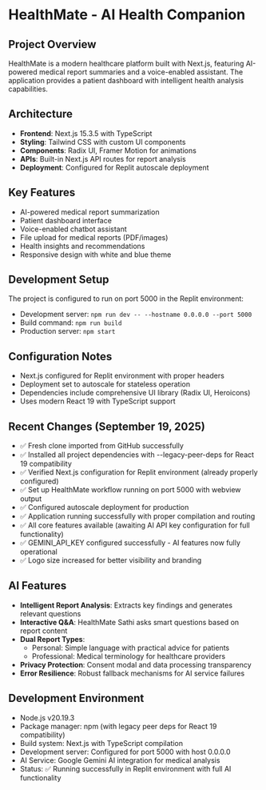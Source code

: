 # HealthMate - AI Health Companion

## Project Overview
HealthMate is a modern healthcare platform built with Next.js, featuring AI-powered medical report summaries and a voice-enabled assistant. The application provides a patient dashboard with intelligent health analysis capabilities.

## Architecture
- **Frontend**: Next.js 15.3.5 with TypeScript
- **Styling**: Tailwind CSS with custom UI components
- **Components**: Radix UI, Framer Motion for animations
- **APIs**: Built-in Next.js API routes for report analysis
- **Deployment**: Configured for Replit autoscale deployment

## Key Features
- AI-powered medical report summarization
- Patient dashboard interface
- Voice-enabled chatbot assistant
- File upload for medical reports (PDF/images)
- Health insights and recommendations
- Responsive design with white and blue theme

## Development Setup
The project is configured to run on port 5000 in the Replit environment:
- Development server: `npm run dev -- --hostname 0.0.0.0 --port 5000`
- Build command: `npm run build`
- Production server: `npm start`

## Configuration Notes
- Next.js configured for Replit environment with proper headers
- Deployment set to autoscale for stateless operation
- Dependencies include comprehensive UI library (Radix UI, Heroicons)
- Uses modern React 19 with TypeScript support

## Recent Changes (September 19, 2025)
- ✅ Fresh clone imported from GitHub successfully
- ✅ Installed all project dependencies with --legacy-peer-deps for React 19 compatibility
- ✅ Verified Next.js configuration for Replit environment (already properly configured)
- ✅ Set up HealthMate workflow running on port 5000 with webview output
- ✅ Configured autoscale deployment for production
- ✅ Application running successfully with proper compilation and routing
- ✅ All core features available (awaiting AI API key configuration for full functionality)
- ✅ GEMINI_API_KEY configured successfully - AI features now fully operational
- ✅ Logo size increased for better visibility and branding

## AI Features
- **Intelligent Report Analysis**: Extracts key findings and generates relevant questions
- **Interactive Q&A**: HealthMate Sathi asks smart questions based on report content
- **Dual Report Types**: 
  - Personal: Simple language with practical advice for patients
  - Professional: Medical terminology for healthcare providers
- **Privacy Protection**: Consent modal and data processing transparency
- **Error Resilience**: Robust fallback mechanisms for AI service failures

## Development Environment
- Node.js v20.19.3
- Package manager: npm (with legacy peer deps for React 19 compatibility)
- Build system: Next.js with TypeScript compilation
- Development server: Configured for port 5000 with host 0.0.0.0
- AI Service: Google Gemini AI integration for medical analysis
- Status: ✅ Running successfully in Replit environment with full AI functionality